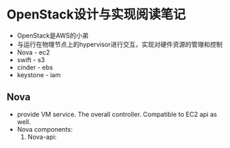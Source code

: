 # OpenStack设计与实现阅读笔记

- OpenStack是AWS的小弟
- 与运行在物理节点上的hypervisor进行交互，实现对硬件资源的管理和控制
- Nova - ec2
- swift - s3
- cinder - ebs
- keystone - iam

## Nova

- provide VM service. The overall controller. Compatible to EC2 api as well.
- Nova components:
  1. Nova-api: